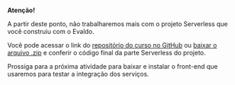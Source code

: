 **Atenção!**

A partir deste ponto, não trabalharemos mais com o projeto Serverless que você construiu com o Evaldo.

Você pode acessar o link do [repositório do curso no GitHub](https://github.com/alura-cursos/serverless-framework-2-lambda/tree/aula-4) ou [baixar o arquivo .zip](https://github.com/alura-cursos/serverless-framework-2-lambda/archive/refs/heads/aula-4.zip) e conferir o código final da parte Serverless do projeto.

Prossiga para a próxima atividade para baixar e instalar o front-end que usaremos para testar a integração dos serviços.